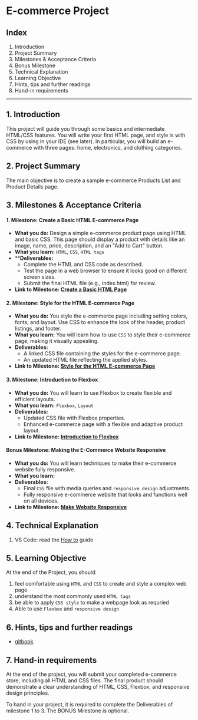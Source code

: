 # E-commerce Project

## Index

1. Introduction
2. Project Summary
3. Milestones & Acceptance Criteria
4. Bonus Milestone
5. Technical Explanation
6. Learning Objective
7. Hints, tips and further readings
8. Hand-in requirements

---

## 1. Introduction

This project will guide you through some basics and intermediate HTML/CSS
features. You will write your first HTML page, and style is with CSS by using in
your IDE (see later). In particular, you will build an e-commerce with three
pages: home, electronics, and clothing categories.

## 2. Project Summary

The main objective is to create a sample e-commerce Products List and Product
Details page.

## 3. Milestones & Acceptance Criteria

#### 1. Milestone: Create a Basic HTML E-commerce Page

- **What you do:** Design a simple e-commerce product page using HTML and basic CSS. This page should display a product with details like an image, name, price, description, and an "Add to Cart" button.
- **What you learn:** `HTML`, `CSS`, `HTML tags`
- ****Deliverables:**
   - Complete the HTML and CSS code as described.
   - Test the page in a web browser to ensure it looks good on different screen sizes.
   - Submit the final HTML file (e.g., index.html) for review.
- **Link to Milestone: [Create a Basic HTML Page](https://github.com/ReDI-School/fullstack_bootcamp/tree/main/projects/01_ecommerce/01_milestone)**

#### 2. Milestone: Style for the HTML E-commerce Page

- **What you do:** You style the e-commerce page including setting colors, fonts, and layout. Use CSS to enhance the look of the header, product listings, and footer.
- **What you learn:** You will learn how to use `CSS` to style their e-commerce page, making it visually appealing.
- **Deliverables:**
   - A linked CSS file containing the styles for the e-commerce page.
   - An updated HTML file reflecting the applied styles.
- **Link to Milestone: [Style for the HTML E-commerce Page](https://github.com/ReDI-School/fullstack_bootcamp/tree/main/projects/01_ecommerce/02_milestone)**


#### 3. Milestone: Introduction to Flexbox 

- **What you do:** You will learn to use Flexbox to create flexible and efficient layouts.
- **What you learn:** `Flexbox`, `Layout`
- **Deliverables:**
   - Updated CSS file with Flexbox properties.
   - Enhanced e-commerce page with a flexible and adaptive product layout.
- **Link to Milestone: [Introduction to Flexbox](https://github.com/ReDI-School/fullstack_bootcamp/tree/main/projects/01_ecommerce/03_milestone)**


#### Bonus Milestone: Making the E-Commerce Website Responsive

- **What you do:** You will learn techniques to make their e-commerce website fully responsive.
- **What you learn:**
- **Deliverables:**
   - Final `CSS` file with media queries and `responsive design` adjustments.
   - Fully responsive e-commerce website that looks and functions well on all devices.   
- **Link to Milestone: [Make Website Responsive](https://github.com/ReDI-School/fullstack_bootcamp/tree/main/projects/01_ecommerce/04_milestone)**



## 4. Technical Explanation

1. VS Code: read the
   [How to](https://redi-school-1.gitbook.io/fullstack/get-started/visual-studio-code)
   guide

## 5. Learning Objective

At the end of the Project, you should:

1. feel comfortable using `HTML` and `CSS` to create and style a complex web page
2. understand the most commonly used `HTML tags`
3. be able to apply `CSS style` to make a webpage look as requried
4. Able to use `Flexbox` and `responsive design`

## 6. Hints, tips and further readings

- [gitbook](https://redi-school-1.gitbook.io/fullstack)

## 7. Hand-in requirements

At the end of the project, you will submit your completed e-commerce store, including all HTML and CSS files. The final product should demonstrate a clear understanding of HTML, CSS, Flexbox, and responsive design principles. 

To hand in your project, it is required to complete the Deliverables of milestone 1 to 3. The BONUS Milestone is optional. 
